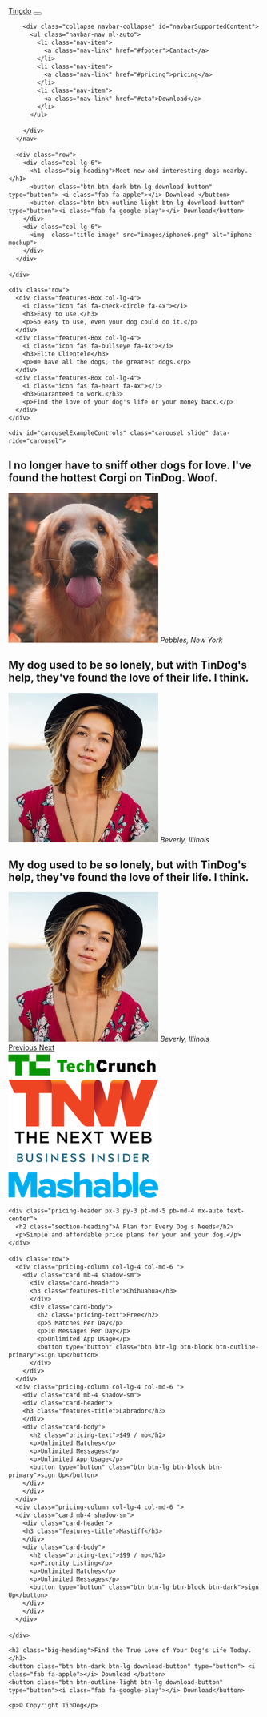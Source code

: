 <!DOCTYPE html>
<html lang="en" dir="ltr">

<head>
  <meta charset="utf-8">
  <title>Bootsrap </title>
  <link rel="stylesheet" href="css/bootstrap.min.css"/>
  				<script src="js/jquery-3.6.0.min.js"></script>
  				<script src="js/bootstrap.min.js"></script>
  		<link rel="stylesheet" href="css/style.css"/>
      	<script src="js/all.js"></script>


</head>

<body>
  <section id="title">
    <div class="container-fluid">
      <nav class="navbar navbar-expand-lg navbar-dark">
        <a class="navbar-brand" href="#">Tingdo</a>
        <button class="navbar-toggler" type="button" data-toggle="collapse" data-target="#navbarSupportedContent" aria-controls="navbarSupportedContent" aria-expanded="false" aria-label="Toggle navigation">
          <span class="navbar-toggler-icon"></span>
        </button>

        <div class="collapse navbar-collapse" id="navbarSupportedContent">
          <ul class="navbar-nav ml-auto">
            <li class="nav-item">
              <a class="nav-link" href="#footer">Cantact</a>
            </li>
            <li class="nav-item">
              <a class="nav-link" href="#pricing">pricing</a>
            </li>
            <li class="nav-item">
              <a class="nav-link" href="#cta">Download</a>
            </li>
          </ul>

        </div>
      </nav>

      <div class="row">
        <div class="col-lg-6">
          <h1 class="big-heading">Meet new and interesting dogs nearby.</h1>
          <button class="btn btn-dark btn-lg download-button" type="button"> <i class="fab fa-apple"></i> Download </button>
          <button class="btn btn-outline-light btn-lg download-button" type="button"><i class="fab fa-google-play"></i> Download</button>
        </div>
        <div class="col-lg-6">
          <img  class="title-image" src="images/iphone6.png" alt="iphone-mockup">
        </div>
      </div>

    </div>

  </section>


  <!-- Features -->

  <section id="features">
  <div class="container-fluid">

    <div class="row">
      <div class="features-Box col-lg-4">
        <i class="icon fas fa-check-circle fa-4x"></i>
        <h3>Easy to use.</h3>
        <p>So easy to use, even your dog could do it.</p>
      </div>
      <div class="features-Box col-lg-4">
        <i class="icon fas fa-bullseye fa-4x"></i>
        <h3>Elite Clientele</h3>
        <p>We have all the dogs, the greatest dogs.</p>
      </div>
      <div class="features-Box col-lg-4">
        <i class="icon fas fa-heart fa-4x"></i>
        <h3>Guaranteed to work.</h3>
        <p>Find the love of your dog's life or your money back.</p>
      </div>
    </div>

  </div>

  </section>


  <!-- Testimonials -->

  <section id="testimonials">


    <div id="carouselExampleControls" class="carousel slide" data-ride="carousel">
  <div class="carousel-inner">
    <div class="carousel-item active container-fluid">
      <h2 class="testimonials-text">I no longer have to sniff other dogs for love. I've found the hottest Corgi on TinDog. Woof.</h2>
      <img class="testimonials-image" src="images/dog-img.jpg" alt="dog-profile">
      <em>Pebbles, New York</em>
    </div>
    <div class="carousel-item container-fluid">
      <h2 class="testimonials-text">My dog used to be so lonely, but with TinDog's help, they've found the love of their life. I think.</h2>
        <img class="testimonials-image" src="images/lady-img.jpg" alt="lady-profile">
        <em>Beverly, Illinois</em>
    </div>
    <div class="carousel-item container-fluid">
      <h2 class="testimonials-text">My dog used to be so lonely, but with TinDog's help, they've found the love of their life. I think.</h2>
        <img class="testimonials-image" src="images/lady-img.jpg" alt="lady-profile">
        <em>Beverly, Illinois</em>
    </div>
  </div>
  <a class="carousel-control-prev" href="#carouselExampleControls" role="button" data-slide="prev">
    <span class="carousel-control-prev-icon" aria-hidden="true"></span>
    <span class="sr-only">Previous</span>
  </a>
  <a class="carousel-control-next" href="#carouselExampleControls" role="button" data-slide="next">
    <span class="carousel-control-next-icon" aria-hidden="true"></span>
    <span class="sr-only">Next</span>
  </a>
</div>

  </section>


  <!-- Press -->

  <section id="press">
    <img class="press-logo"src="images/techcrunch.png" alt="tc-logo">
    <img class="press-logo"src="images/tnw.png" alt="tnw-logo">
    <img class="press-logo"src="images/bizinsider.png" alt="biz-insider-logo">
    <img class="press-logo"src="images/mashable.png" alt="mashable-logo">

  </section>


  <!-- Pricing -->

  <section id="pricing">

    <div class="pricing-header px-3 py-3 pt-md-5 pb-md-4 mx-auto text-center">
      <h2 class="section-heading">A Plan for Every Dog's Needs</h2>
      <p>Simple and affordable price plans for your and your dog.</p>
    </div>

    <div class="row">
      <div class="pricing-column col-lg-4 col-md-6 ">
        <div class="card mb-4 shadow-sm">
          <div class="card-header">
          <h3 class="features-title">Chihuahua</h3>
          </div>
          <div class="card-body">
            <h2 class="pricing-text">Free</h2>
            <p>5 Matches Per Day</p>
            <p>10 Messages Per Day</p>
            <p>Unlimited App Usage</p>
            <button type="button" class="btn btn-lg btn-block btn-outline-primary">sign Up</button>
          </div>
        </div>
      </div>
      <div class="pricing-column col-lg-4 col-md-6 ">
        <div class="card mb-4 shadow-sm">
        <div class="card-header">
        <h3 class="features-title">Labrador</h3>
        </div>
        <div class="card-body">
          <h2 class="pricing-text">$49 / mo</h2>
          <p>Unlimited Matches</p>
          <p>Unlimited Messages</p>
          <p>Unlimited App Usage</p>
          <button type="button" class="btn btn-lg btn-block btn-primary">sign Up</button>
        </div>
        </div>
      </div>
      <div class="pricing-column col-lg-4 col-md-6 ">
      <div class="card mb-4 shadow-sm">
        <div class="card-header">
        <h3 class="features-title">Mastiff</h3>
        </div>
        <div class="card-body">
          <h2 class="pricing-text">$99 / mo</h2>
          <p>Pirority Listing</p>
          <p>Unlimited Matches</p>
          <p>Unlimited Messages</p>
          <button type="button" class="btn btn-lg btn-block btn-dark">sign Up</button>
        </div>
        </div>
      </div>

    </div>
  </section>


  <!-- Call to Action -->

  <section id="cta">
    <div class="container-fluid">

    <h3 class="big-heading">Find the True Love of Your Dog's Life Today.</h3>
    <button class="btn btn-dark btn-lg download-button" type="button"> <i class="fab fa-apple"></i> Download </button>
    <button class="btn btn-outline-light btn-lg download-button" type="button"><i class="fab fa-google-play"></i> Download</button>

  </div>
  </section>


  <!-- Footer -->
<div class="container-fluid">
  <footer id="footer">
    <i class="social-icon fab fa-facebook-f fa-3x"></i>
    <i class="social-icon fab fa-twitter fa-3x"></i>
    <i class="social-icon fab fa-instagram fa-3x"></i>
    <i class="social-icon fab fa-facebook fa-3x"></i>

    <p>© Copyright TinDog</p>

  </footer>
</div>

</body>

</html>

